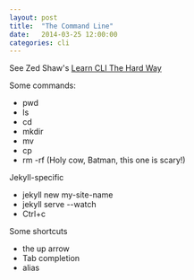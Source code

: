 ```yaml
---
layout: post
title:  "The Command Line"
date:   2014-03-25 12:00:00
categories: cli
---
```


See Zed Shaw's [Learn CLI The Hard Way][cli-thw]

Some commands:

- pwd
- ls
- cd
- mkdir
- mv
- cp
- rm -rf (Holy cow, Batman, this one is scary!)

Jekyll-specific

- jekyll new my-site-name
- jekyll serve --watch
- Ctrl+c

Some shortcuts
- the up arrow
- Tab completion
- alias

[cli-thw]: zed